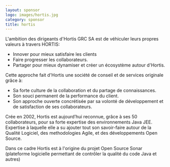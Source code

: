 ```yaml
---
layout: sponsor
logo: images/hortis.jpg
category: sponsor
title: hortis
---
```


L'ambition des dirigeants d'Hortis GRC SA est de véhiculer leurs propres valeurs à travers HORTIS: 
* Innover pour mieux satisfaire les clients
* Faire progresser les collaborateurs.
* Partager pour mieux dynamiser et créer un écosystème autour d'Hortis.

Cette approche fait d'Hortis une société de conseil et de services originale grâce à:
* Sa forte culture de la collaboration et du partage de connaissances. 
* Son souci permanent de la performance du client. 
* Son approche ouverte concrétisée par sa volonté de développement et de satisfaction de ses collaborateurs.

Crée en 2002, Hortis est aujourd’hui reconnue, grâce à ses 50 collaborateurs, pour sa forte expertise des environnements Java JEE. Expertise à laquelle elle a su ajouter tout son savoir-faire autour de la Qualité Logiciel, des methodologies Agile, et des développements Open Source.

Dans ce cadre Hortis est à l'origine du projet Open Source Sonar (plateforme logicielle permettant de contrôler la qualité du code Java et autres)
